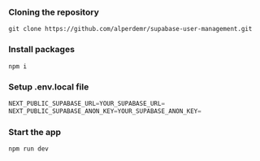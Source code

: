 ### Cloning the repository

```shell
git clone https://github.com/alperdemr/supabase-user-management.git
```

### Install packages

```shell
npm i
```

### Setup .env.local file


```js
NEXT_PUBLIC_SUPABASE_URL=YOUR_SUPABASE_URL=
NEXT_PUBLIC_SUPABASE_ANON_KEY=YOUR_SUPABASE_ANON_KEY=

```


### Start the app

```shell
npm run dev
```
